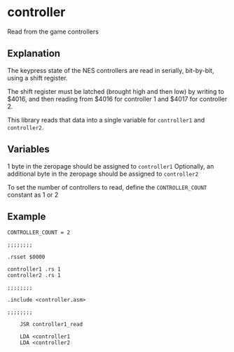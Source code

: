 # controller

Read from the game controllers

## Explanation

The keypress state of the NES controllers are read in serially, bit-by-bit, using a shift register.

The shift register must be latched (brought high and then low) by writing to $4016, and then reading from $4016 for controller 1 and $4017 for controller 2.

This library reads that data into a single variable for `controller1` and `controller2`.

## Variables

1 byte in the zeropage should be assigned to `controller1`
Optionally, an additional byte in the zeropage should be assigned to `controller2`

To set the number of controllers to read, define the `CONTROLLER_COUNT` constant as 1 or 2

## Example

```
CONTROLLER_COUNT = 2

;;;;;;;;

.rsset $0000

controller1 .rs 1
controller2 .rs 1

;;;;;;;;

.include <controller.asm>

;;;;;;;;

    JSR controller1_read

    LDA <controller1
    LDA <controller2
```
